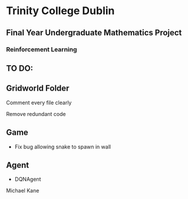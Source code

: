 # Trinity College Dublin
## Final Year Undergraduate Mathematics Project
### Reinforcement Learning 

**TO DO**:
---
Gridworld Folder
---
Comment every file clearly

Remove redundant code

**Game**
---
* Fix bug allowing snake to spawn in wall

**Agent**
---
* DQNAgent






Michael Kane
